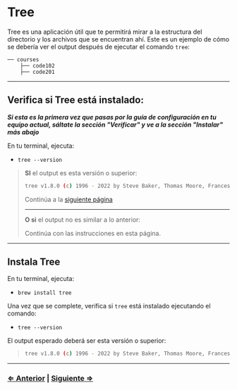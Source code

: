 ﻿# Tree

Tree es una aplicación útil que te permitirá mirar a la estructura del directorio y los archivos que se encuentran ahí. Este es un ejemplo de cómo se debería ver el output después de ejecutar el comando `tree`:

```text
── courses
    ├── code102
    ├── code201
```

---

## Verifica si Tree está instalado:

**_Si esta es la primera vez que pasas por la guía de configuración en tu equipo actual, sáltate la sección "Verificar" y ve a la sección "Instalar" más abajo_**

En tu terminal, ejecuta:

- `tree --version`

> **SI** el output es esta versión o superior:
>
> ```bash
> tree v1.8.0 (c) 1996 - 2022 by Steve Baker, Thomas Moore, Francesc Rocher, Florian Sesser, Kyosuke Tokoro
> ```
>
> Continúa a la [siguiente página](./5-ohmyzsh.md)
>
> ---
> **O si** el output no es similar a lo anterior:
>
> Continúa con las instrucciones en esta página.

---

## Instala Tree

En tu terminal, ejecuta:

- `brew install tree`

Una vez que se complete, verifica si `tree` está instalado ejecutando el comando:

- `tree --version`

El output esperado deberá ser esta versión o superior:

>```bash
> tree v1.8.0 (c) 1996 - 2022 by Steve Baker, Thomas Moore, Francesc Rocher, Florian Sesser, Kyosuke Tokoro
>```

---

### [⇐ Anterior](./3-git.md) | [Siguiente ⇒](./5-ohmyzsh.md)
